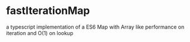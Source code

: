 # fastIterationMap
a typescript implementation of a ES6 Map with Array like performance on iteration and O(1) on lookup
